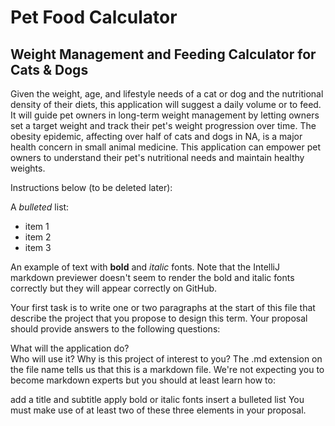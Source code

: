 # Pet Food Calculator

## Weight Management and Feeding Calculator for Cats & Dogs

Given the weight, age, and lifestyle needs of a cat or dog and the nutritional density of their diets, 
this application will  suggest a daily volume or  to feed. 
It will guide pet owners in long-term weight management by letting owners set a target weight 
and track their pet's weight progression over time. The obesity epidemic, affecting over half of cats and dogs in NA,
 is a major health concern in small animal medicine. This application can empower pet owners to understand their pet's
 nutritional needs and maintain healthy weights.
 
 Instructions below (to be deleted later):

A *bulleted* list:
- item 1
- item 2
- item 3

An example of text with **bold** and *italic* fonts.  Note that the IntelliJ markdown previewer doesn't seem to render 
the bold and italic fonts correctly but they will appear correctly on GitHub.

Your first task is to write one or two paragraphs at the start of this file that describe the project that you propose to design this term.  Your proposal should provide answers to the following questions:

What will the application do?  
Who will use it?
Why is this project of interest to you?
The .md extension on the file name tells us that this is a markdown file.  We're not expecting you to become markdown experts but you should at least learn how to:

add a title and subtitle
apply bold or italic fonts
insert a bulleted list
You must make use of at least two of these three elements in your proposal.